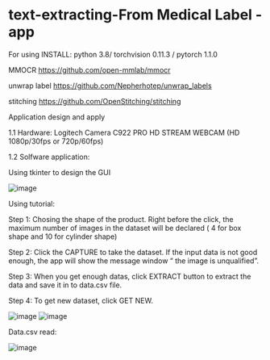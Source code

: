 # text-extracting-From Medical Label -app
For using  INSTALL: python 3.8/  torchvision 0.11.3 / pytorch 1.1.0

MMOCR https://github.com/open-mmlab/mmocr

unwrap label https://github.com/Nepherhotep/unwrap_labels

stitching https://github.com/OpenStitching/stitching

Application design and apply

1.1 Hardware:
Logitech Camera C922 PRO HD STREAM WEBCAM (HD 1080p/30fps or 720p/60fps) 

1.2 Solfware application:

Using tkinter to design the GUI

![image](https://github.com/LaiTheTrung/text-extracting-simple-app/assets/100464098/06bde1a8-f697-4aa1-b08b-add61056d631)


Using tutorial:

Step 1: Chosing the shape of the product. Right before the click, the maximum number of images in the dataset will be declared ( 4 for box shape and 10 for cylinder shape)

Step 2: Click the CAPTURE to take the dataset. If the input data is not good enough, the app will show the message window “ the image is unqualified”.

Step 3: When you get enough datas, click EXTRACT button to extract the data and save it in to data.csv file.

Step 4: To get new dataset, click GET NEW.

![image](https://github.com/LaiTheTrung/text-extracting-simple-app/assets/100464098/376fe98f-a0f7-4144-a169-a6e8172d1edc)
![image](https://github.com/LaiTheTrung/text-extracting-simple-app/assets/100464098/3956d9b6-727e-4e62-8b4b-992b1cbb2e25)

Data.csv read:

![image](https://github.com/LaiTheTrung/text-extracting-simple-app/assets/100464098/1c0680b6-d008-42b5-9524-1ac53cce169a)
